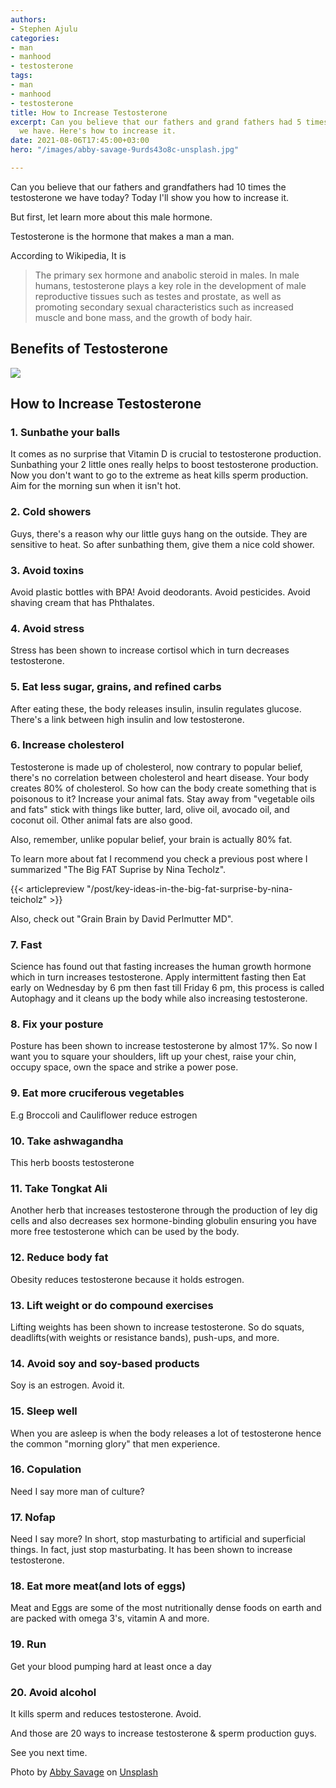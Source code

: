 ```yaml
---
authors:
- Stephen Ajulu
categories:
- man
- manhood
- testosterone
tags:
- man
- manhood
- testosterone
title: How to Increase Testosterone
excerpt: Can you believe that our fathers and grand fathers had 5 times the testosterone
  we have. Here's how to increase it.
date: 2021-08-06T17:45:00+03:00
hero: "/images/abby-savage-9urds43o8c-unsplash.jpg"

---
```

Can you believe that our fathers and grandfathers had 10 times the testosterone we have today? Today I'll show you how to increase it.

But first, let learn more about this male hormone.

Testosterone is the hormone that makes a man a man.

According to Wikipedia, It is

> The primary sex hormone and anabolic steroid in males. In male humans, testosterone plays a key role in the development of male reproductive tissues such as testes and prostate, as well as promoting secondary sexual characteristics such as increased muscle and bone mass, and the growth of body hair.

## Benefits of Testosterone

![](/static/images/testosterone_infographic_0_crop.png)

## How to Increase Testosterone

### 1. Sunbathe your balls

It comes as no surprise that Vitamin D is crucial to testosterone production. Sunbathing your 2 little ones really helps to boost testosterone production. Now you don't want to go to the extreme as heat kills sperm production. Aim for the morning sun when it isn't hot. 

### 2. Cold showers

Guys, there's a reason why our little guys hang on the outside. They are sensitive to heat. So after sunbathing them, give them a nice cold shower.

### 3. Avoid toxins

Avoid plastic bottles with BPA! Avoid deodorants. Avoid pesticides. Avoid shaving cream that has Phthalates.

### 4. Avoid stress

Stress has been shown to increase cortisol which in turn decreases testosterone.

### 5. Eat less sugar, grains, and refined carbs

After eating these, the body releases insulin, insulin regulates glucose. There's a link between high insulin and low testosterone.

### 6. Increase cholesterol

Testosterone is made up of cholesterol, now contrary to popular belief, there's no correlation between cholesterol and heart disease. Your body creates 80% of cholesterol. So how can the body create something that is poisonous to it? Increase your animal fats. Stay away from "vegetable oils and fats" stick with things like butter, lard, olive oil, avocado oil, and coconut oil. Other animal fats are also good.

Also, remember, unlike popular belief, your brain is actually 80% fat.

To learn more about fat I recommend you check a previous post where I summarized "The Big FAT Suprise by Nina Techolz". 

{{< articlepreview "/post/key-ideas-in-the-big-fat-surprise-by-nina-teicholz" >}}

Also, check out "Grain Brain by David Perlmutter MD".

### 7. Fast

Science has found out that fasting increases the human growth hormone which in turn increases testosterone. Apply intermittent fasting then Eat early on Wednesday by 6 pm then fast till Friday 6 pm, this process is called Autophagy and it cleans up the body while also increasing testosterone.

### 8. Fix your posture

Posture has been shown to increase testosterone by almost 17%. So now I want you to square your shoulders, lift up your chest, raise your chin, occupy space, own the space and strike a power pose.

### 9. Eat more cruciferous vegetables 

E.g Broccoli and Cauliflower reduce estrogen

### 10. Take ashwagandha

This herb boosts testosterone

### 11. Take Tongkat Ali

Another herb that increases testosterone through the production of ley dig cells and also decreases sex hormone-binding globulin ensuring you have more free testosterone which can be used by the body.

### 12. Reduce body fat

Obesity reduces testosterone because it holds estrogen.

### 13. Lift weight or do compound exercises

Lifting weights has been shown to increase testosterone. So do squats, deadlifts(with weights or resistance bands), push-ups, and more.

### 14. Avoid soy and soy-based products

Soy is an estrogen. Avoid it.

### 15. Sleep well

When you are asleep is when the body releases a lot of testosterone hence the common "morning glory" that men experience.

### 16. Copulation

Need I say more man of culture?

### 17. Nofap

Need I say more? In short, stop masturbating to artificial and superficial things. In fact, just stop masturbating. It has been shown to increase testosterone.

### 18. Eat more meat(and lots of eggs)

Meat and Eggs are some of the most nutritionally dense foods on earth and are packed with omega 3's, vitamin A and more.

### 19. Run

Get your blood pumping hard at least once a day

### 20. Avoid alcohol

It kills sperm and reduces testosterone. Avoid.

And those are 20 ways to increase testosterone & sperm production guys. 

See you next time.

Photo by [Abby Savage](https://unsplash.com/@abbysavagecreative?utm_source=unsplash&utm_medium=referral&utm_content=creditCopyText) on [Unsplash](https://unsplash.com/s/photos/man-with-axe?utm_source=unsplash&utm_medium=referral&utm_content=creditCopyText)
